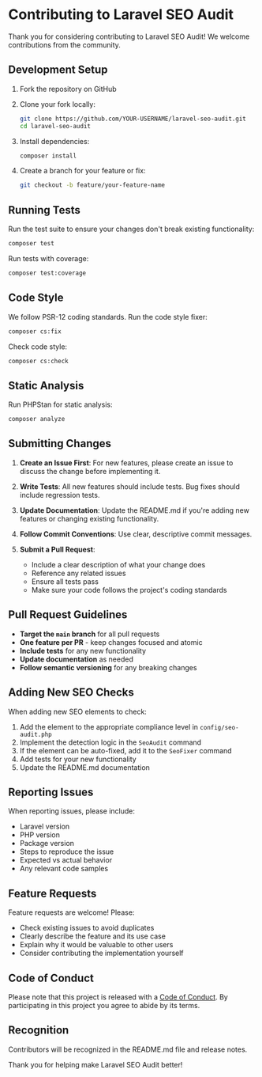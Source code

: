 # Contributing to Laravel SEO Audit

Thank you for considering contributing to Laravel SEO Audit! We welcome contributions from the community.

## Development Setup

1. Fork the repository on GitHub
2. Clone your fork locally:
   ```bash
   git clone https://github.com/YOUR-USERNAME/laravel-seo-audit.git
   cd laravel-seo-audit
   ```

3. Install dependencies:
   ```bash
   composer install
   ```

4. Create a branch for your feature or fix:
   ```bash
   git checkout -b feature/your-feature-name
   ```

## Running Tests

Run the test suite to ensure your changes don't break existing functionality:

```bash
composer test
```

Run tests with coverage:
```bash
composer test:coverage
```

## Code Style

We follow PSR-12 coding standards. Run the code style fixer:

```bash
composer cs:fix
```

Check code style:
```bash
composer cs:check
```

## Static Analysis

Run PHPStan for static analysis:
```bash
composer analyze
```

## Submitting Changes

1. **Create an Issue First**: For new features, please create an issue to discuss the change before implementing it.

2. **Write Tests**: All new features should include tests. Bug fixes should include regression tests.

3. **Update Documentation**: Update the README.md if you're adding new features or changing existing functionality.

4. **Follow Commit Conventions**: Use clear, descriptive commit messages.

5. **Submit a Pull Request**: 
   - Include a clear description of what your change does
   - Reference any related issues
   - Ensure all tests pass
   - Make sure your code follows the project's coding standards

## Pull Request Guidelines

- **Target the `main` branch** for all pull requests
- **One feature per PR** - keep changes focused and atomic
- **Include tests** for any new functionality
- **Update documentation** as needed
- **Follow semantic versioning** for any breaking changes

## Adding New SEO Checks

When adding new SEO elements to check:

1. Add the element to the appropriate compliance level in `config/seo-audit.php`
2. Implement the detection logic in the `SeoAudit` command
3. If the element can be auto-fixed, add it to the `SeoFixer` command
4. Add tests for your new functionality
5. Update the README.md documentation

## Reporting Issues

When reporting issues, please include:

- Laravel version
- PHP version  
- Package version
- Steps to reproduce the issue
- Expected vs actual behavior
- Any relevant code samples

## Feature Requests

Feature requests are welcome! Please:

- Check existing issues to avoid duplicates
- Clearly describe the feature and its use case
- Explain why it would be valuable to other users
- Consider contributing the implementation yourself

## Code of Conduct

Please note that this project is released with a [Code of Conduct](CODE_OF_CONDUCT.md). By participating in this project you agree to abide by its terms.

## Recognition

Contributors will be recognized in the README.md file and release notes.

Thank you for helping make Laravel SEO Audit better! 